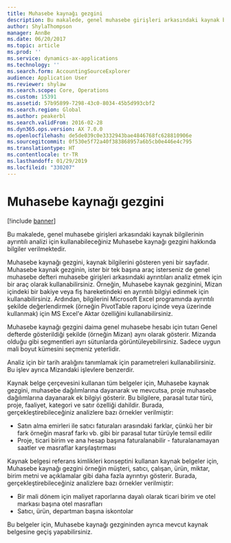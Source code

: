 ```yaml
---
title: Muhasebe kaynağı gezgini
description: Bu makalede, genel muhasebe girişleri arkasındaki kaynak bilgilerinin ayrıntılı analizi için kullanabileceğiniz Muhasebe kaynağı gezgini hakkında bilgiler verilmektedir.
author: ShylaThompson
manager: AnnBe
ms.date: 06/20/2017
ms.topic: article
ms.prod: ''
ms.service: dynamics-ax-applications
ms.technology: ''
ms.search.form: AccountingSourceExplorer
audience: Application User
ms.reviewer: shylaw
ms.search.scope: Core, Operations
ms.custom: 15391
ms.assetid: 57b95899-7298-43c0-8034-45b5d993cbf2
ms.search.region: Global
ms.author: peakerbl
ms.search.validFrom: 2016-02-28
ms.dyn365.ops.version: AX 7.0.0
ms.openlocfilehash: de5de039c0e3332943bae4846768fc628810906e
ms.sourcegitcommit: 0f530e5f72a40f383868957a6b5cb0e446e4c795
ms.translationtype: HT
ms.contentlocale: tr-TR
ms.lasthandoff: 01/29/2019
ms.locfileid: "330207"
---
```

# <a name="accounting-source-explorer"></a>Muhasebe kaynağı gezgini

[!include [banner](../includes/banner.md)]

Bu makalede, genel muhasebe girişleri arkasındaki kaynak bilgilerinin ayrıntılı analizi için kullanabileceğiniz Muhasebe kaynağı gezgini hakkında bilgiler verilmektedir.

Muhasebe kaynağı gezgini, kaynak bilgilerini gösteren yeni bir sayfadır. Muhasebe kaynak gezginin, ister bir tek başına araç isterseniz de genel muhasebe defteri muhasebe girişleri arkasındaki ayrıntıları analiz etmek için bir araç olarak kullanabilirsiniz. Örneğin, Muhasebe kaynak gezginini, Mizan içindeki bir bakiye veya fiş hareketindeki en ayrıntılı bilgiyi edinmek için kullanabilirsiniz. Ardından, bilgilerini Microsoft Excel programında ayrıntılı şekilde değerlendirmek (örneğin PivotTable raporu içinde veya üzerinde kullanmak) için MS Excel'e Aktar özelliğini kullanabilirsiniz.

Muhasebe kaynağı gezgini daima genel muhasebe hesabı için tutarı Genel defterde gösterildiği şekilde (örneğin Mizan) aynı olarak gösterir. Mizanda olduğu gibi segmentleri ayrı sütunlarda görüntüleyebilirsiniz. Sadece uygun mali boyut kümesini seçmeniz yeterlidir. 

Analiz için bir tarih aralığını tanımlamak için parametreleri kullanabilirsiniz. Bu işlev ayrıca Mizandaki işlevlere benzerdir.

Kaynak belge çerçevesini kullanan tüm belgeler için, Muhasebe kaynak gezgini, muhasebe dağılımlarına dayanarak ve mevcutsa, proje muhasebe dağılımlarına dayanarak ek bilgiyi gösterir. Bu bilgilere, parasal tutar türü, proje, faaliyet, kategori ve satır özelliği dahildir. Burada, gerçekleştirebileceğiniz analizlere bazı örnekler verilmiştir:

-   Satın alma emirleri ile satıcı faturaları arasındaki farklar, çünkü her bir fark örneğin masraf farkı vb. gibi bir parasal tutar türüyle temsil edilir
-   Proje, ticari birim ve ana hesap başına faturalanabilir - faturalanamayan saatler ve masraflar karşılaştırması

Kaynak belgesi referans kimlikleri konseptini kullanan kaynak belgeler için, Muhasebe kaynağı gezgini örneğin müşteri, satıcı, çalışan, ürün, miktar, birim metni ve açıklamalar gibi daha fazla ayrıntıyı gösterir. Burada, gerçekleştirebileceğiniz analizlere bazı örnekler verilmiştir:

-   Bir mali dönem için maliyet raporlarına dayalı olarak ticari birim ve otel markası başına otel masrafları
-   Satıcı, ürün, departman başına iskontolar

Bu belgeler için, Muhasebe kaynağı gezgininden ayrıca mevcut kaynak belgesine geçiş yapabilirsiniz.



